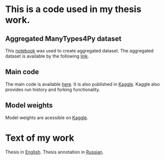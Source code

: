 # This is a code used in my thesis work.

## Aggregated ManyTypes4Py dataset
This [notebook](https://www.kaggle.com/code/aidarkhuzin1/creatingdataset) was used to create aggregated dataset. The aggregated dataset is available by the following [link](https://www.kaggle.com/datasets/aidarkhuzin1/manytypes4pyaggregated).

## Main code
The main code is available [here](codebertdsl.ipynb). It is also published in [Kaggle](https://www.kaggle.com/aidarkhuzin/codebertdsl-final). Kaggle also provides run history and forking functionality.

## Model weights
Model weights are acessible on [Kaggle](https://www.kaggle.com/datasets/aidarkhuzin/final-weights).

# Text of my work
Thesis in [English](thesis.pdf).
Thesis annotation in [Russian](annotation.pdf).
